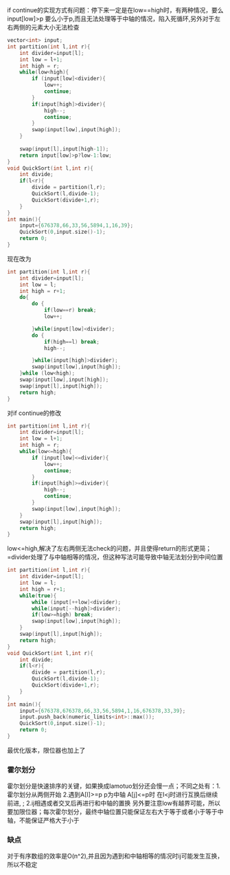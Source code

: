 if continue的实现方式有问题：停下来一定是在low==high时，有两种情况，要么input[low]>p 要么小于p,而且无法处理等于中轴的情况，陷入死循环,另外对于左右两侧的元素大小无法检查
```cpp
vector<int> input;
int partition(int l,int r){
    int divider=input[l];
    int low = l+1;
    int high = r;
    while(low<high){
        if (input[low]<divider){
            low++;
            continue;
        }
        if(input[high]>divider){
            high--;
            continue;
        }
        swap(input[low],input[high]);
    }
   
    swap(input[l],input[high-1]);
    return input[low]>p?low-1:low;
}
void QuickSort(int l,int r){
    int divide;
    if(l<r){
        divide = partition(l,r);
        QuickSort(l,divide-1);
        QuickSort(divide+1,r);
    }
}
int main(){
    input={676378,66,33,56,5894,1,16,39};
    QuickSort(0,input.size()-1);
    return 0;
}
```
现在改为
```cpp
int partition(int l,int r){
    int divider=input[l];
    int low = l;
    int high = r+1;
    do{
        do {
            if(low==r) break;
            low++;

        }while(input[low]<divider);
        do {
            if(high==l) break;
            high--;

        }while(input[high]>divider);
        swap(input[low],input[high]);
    }while (low<high);
    swap(input[low],input[high]);
    swap(input[l],input[high]);
    return high;
}
```
对if continue的修改
```cpp
int partition(int l,int r){
    int divider=input[l];
    int low = l+1;
    int high = r;
    while(low<=high){
        if (input[low]<=divider){
            low++;
            continue;
        }
        if(input[high]>=divider){
            high--;
            continue;
        }
        swap(input[low],input[high]);
    }
    swap(input[l],input[high]);
    return high;
}
```
low<=high,解决了左右两侧无法check的问题，并且使得return的形式更简；=divider处理了与中轴相等的情况，但这种写法可能导致中轴无法划分到中间位置

```cpp
int partition(int l,int r){
    int divider=input[l];
    int low = l;
    int high = r+1;
    while(true){
        while (input[++low]<divider);
        while(input[--high]>divider);
        if(low>=high) break;
        swap(input[low],input[high]);
    }
    swap(input[l],input[high]);
    return high;
}
void QuickSort(int l,int r){
    int divide;
    if(l<r){
        divide = partition(l,r);
        QuickSort(l,divide-1);
        QuickSort(divide+1,r);
    }
}
int main(){
    input={676378,676378,66,33,56,5894,1,16,676378,33,39};
    input.push_back(numeric_limits<int>::max());
    QuickSort(0,input.size()-1);
    return 0;
}
```
最优化版本，限位器也加上了
### 霍尔划分
霍尔划分是快速排序的关键，如果换成lamotuo划分还会慢一点；不同之处有：1.霍尔划分从两侧开始 2.遇到A[I]>=p p为中轴 A[j]<=p时 在I<j时进行互换后继续前进,
;
2.ij相遇或者交叉后再进行和中轴的置换
另外要注意low有越界可能，所以要加限位器；每次霍尔划分，最终中轴位置只能保证左右大于等于或者小于等于中轴，不能保证严格大于小于
### 缺点
对于有序数组的效率是O(n^2),并且因为遇到和中轴相等的情况时ij可能发生互换，所以不稳定
